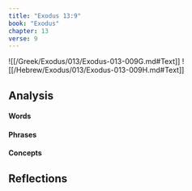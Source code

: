 ```yaml
---
title: "Exodus 13:9"
book: "Exodus"
chapter: 13
verse: 9
---
```

![[/Greek/Exodus/013/Exodus-013-009G.md#Text]]
![[/Hebrew/Exodus/013/Exodus-013-009H.md#Text]]

## Analysis

#### Words

#### Phrases

#### Concepts

## Reflections
